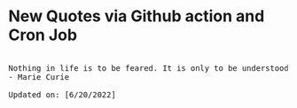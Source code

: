 # New Quotes via Github action and Cron Job

<pre>
<!-- #quote -->
Nothing in life is to be feared. It is only to be understood.
- Marie Curie

Updated on: [6/20/2022]
<!-- #quoteEnd -->
</pre>
